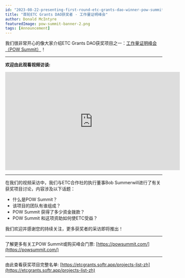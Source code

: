 ```yaml
---
id: "2023-08-22-presenting-first-round-etc-grants-dao-winner-pow-summit-cn"
title: "首轮ETC Grants DAO获奖者 - 工作量证明峰会"
author: Donald McIntyre
featuredImage: pow-summit-banner-2.png
tags: [Announcement]
---
```


我们很非常开心的像大家介绍ETC Grants DAO获奖项目之一：[工作量证明峰会（POW Summit）](https://etcgrants.softr.app/project-details-zh?recordId=recHBC1GES5DpKSPF)！   

---
**欢迎由此观看视频访谈:**

<iframe width="560" height="315" src="https://www.youtube.com/embed/mtFyACwF1Hg" title="YouTube video player" frameborder="0" allow="accelerometer; autoplay; clipboard-write; encrypted-media; gyroscope; picture-in-picture; web-share" allowfullscreen></iframe>

---

在我们的视频采访中，我们与ETC合作社的执行董事Bob Summerwill进行了有关获奖项目讨论，内容涉及以下话题：

- 什么是POW Summit？
- 该项目的团队有谁组成？
- POW Summit 获得了多少资金拨款？
- POW Summit 和这项资助如何使ETC受益？

我们欢迎并感谢您的持续关注，更多获奖者的采访即将推出！

---

了解更多有关工POW Summit或购买峰会门票: [https://powsummit.com/](https://powsummit.com/)

---

由此查看获奖项目完整名单: [https://etcgrants.softr.app/projects-list-zh](https://etcgrants.softr.app/projects-list-zh)
